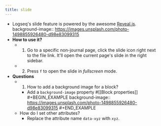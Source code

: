 ```yaml
---
title: slide
---
```


- Logseq's slide feature is powered by the awesome [Reveal.js](https://revealjs.com/).
  background-image:: https://images.unsplash.com/photo-1498855926480-d98e83099315
- **How to use it?**
    - 1. Go to a specific non-journal page, click the slide icon right next to the file link.
      It'll open the current page's slide in the right sidebar.
    - 2. Press `f` to open the slide in _fullscreen_ mode.
- **Questions**
    - 1. How to add a background image for a block?
        - Add a `background-image` property #[[Block properties]] 
          #+BEGIN_EXAMPLE
          background-image:: https://images.unsplash.com/photo-1498855926480-d98e83099315
          #+END_EXAMPLE
    - How do I set other attributes?
        - Replace the attribute name `data-xyz` with `xyz`.
